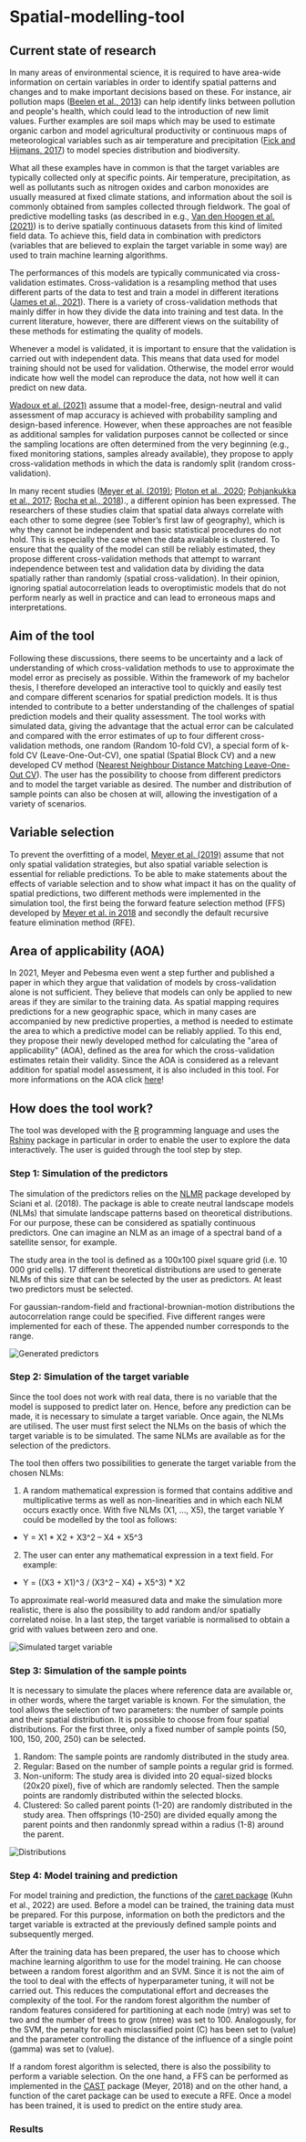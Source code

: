 # Spatial-modelling-tool

## Current state of research
In many areas of environmental science, it is required to have area-wide information on certain variables in order to identify spatial patterns and changes and to make important decisions based on these. For instance, air pollution maps ([Beelen et al., 2013](https://www.sciencedirect.com/science/article/pii/S0140673613621583?dgcid=api_sd_search-api-endpoint)) can help identify links between pollution and people's health, which could lead to the introduction of new limit values. Further examples are soil maps which may be used to estimate organic carbon and model agricultural productivity or continuous maps of meteorological variables such as air temperature and precipitation ([Fick and Hijmans, 2017](https://rmets.onlinelibrary.wiley.com/doi/10.1002/joc.5086)) to model species distribution and biodiversity.

What all these examples have in common is that the target variables are typically collected only at specific points. Air temperature, precipitation, as well as pollutants such as nitrogen oxides and carbon monoxides are usually measured at fixed climate stations, and information about the soil is commonly obtained from samples collected through fieldwork. The goal of predictive modelling tasks (as described in e.g., [Van den Hoogen et al. (2021)](https://www.biorxiv.org/content/10.1101/2021.07.07.451145v1)) is to derive spatially continuous datasets from this kind of limited field data. To achieve this, field data in combination with predictors (variables that are believed to explain the target variable in some way) are used to train machine learning algorithms.

The performances of this models are typically communicated via cross-validation estimates. Cross-validation is a resampling method that uses different parts of the data to test and train a model in different iterations ([James et al., 2021](https://link.springer.com/book/10.1007/978-1-4614-7138-7)). There is a variety of cross-validation methods that mainly differ in how they divide the data into training and test data. In the current literature, however, there are different views on the suitability of these methods for estimating the quality of models. 

Whenever a model is validated, it is important to ensure that the validation is carried out with independent data. This means that data used for model training should not be used for validation. Otherwise, the model error would indicate how well the model can reproduce the data, not how well it can predict on new data. 

[Wadoux et al. (2021)](https://www.sciencedirect.com/science/article/abs/pii/S0304380021002489) assume that a model-free, design-neutral and valid assessment of map accuracy is achieved with probability sampling and design-based inference. However, when these approaches are not feasible as additional samples for validation purposes cannot be collected or since the sampling locations are often determined from the very beginning (e.g., fixed monitoring stations, samples already available), they propose to apply cross-validation methods in which the data is randomly split (random cross-validation).

In many recent studies ([Meyer et al. (2019)](https://www.sciencedirect.com/science/article/abs/pii/S0304380019303230?via%3Dihub); [Ploton et al., 2020](https://www.nature.com/articles/s41467-020-18321-y); [Pohjankukka et al., 2017](https://www.tandfonline.com/doi/abs/10.1080/13658816.2017.1346255?journalCode=tgis20); [Rocha et al., 2018](https://www.mdpi.com/2072-4292/10/8/1263))., a different opinion has been expressed. The researchers of these studies claim that spatial data always correlate with each other to some degree (see Tobler’s first law of geography), which is why they cannot be independent and basic statistical procedures do not hold. This is especially the case when the data available is clustered. To ensure that the quality of the model can still be reliably estimated, they propose different cross-validation methods that attempt to warrant independence between test and validation data by dividing the data spatially rather than randomly (spatial cross-validation). In their opinion, ignoring spatial autocorrelation leads to overoptimistic models that do not perform nearly as well in practice and can lead to erroneous maps and interpretations.

## Aim of the tool
Following these discussions, there seems to be uncertainty and a lack of understanding of which cross-validation methods to use to approximate the model error as precisely as possible. Within the framework of my bachelor thesis, I therefore developed an interactive tool to quickly and easily test and compare different scenarios for spatial prediction models. It is thus intended to contribute to a better understanding of the challenges of spatial prediction models and their quality assessment. The tool works with simulated data, giving the advantage that the actual error can be calculated and compared with the error estimates of up to four different cross-validation methods, one random (Random 10-fold CV), a special form of k-fold CV (Leave-One-Out-CV), one spatial (Spatial Block CV) and a new developed CV method ([Nearest Neighbour Distance Matching Leave-One-Out CV](https://besjournals.onlinelibrary.wiley.com/doi/10.1111/2041-210X.13851)).  The user has the possibility to choose from different predictors and to model the target variable as desired. The number and distribution of sample points can also be chosen at will, allowing the investigation of a variety of scenarios.

## Variable selection
To prevent the overfitting of a model, [Meyer et al. (2019)](https://www.sciencedirect.com/science/article/abs/pii/S0304380019303230?via%3Dihub) assume that not only spatial validation strategies, but also spatial variable selection is essential for reliable predictions. To be able to make statements about the effects of variable selection and to show what impact it has on the quality of spatial predictions, two different methods were implemented in the simulation tool, the first being the forward feature selection method (FFS) developed by [Meyer et al. in 2018](https://rdrr.io/github/HannaMeyer/CAST/man/ffs.html) and secondly the default recursive feature elimination method (RFE).

## Area of applicability (AOA)
In 2021, Meyer and Pebesma even went a step further and published a paper in which they argue that validation of models by cross-validation alone is not sufficient. They believe that models can only be applied to new areas if they are similar to the training data. As spatial mapping requires predictions for a new geographic space, which in many cases are accompanied by new predictive properties, a method is needed to estimate the area to which a predictive model can be reliably applied. To this end, they propose their newly developed method for calculating the "area of applicability" (AOA), defined as the area for which the cross-validation estimates retain their validity. Since the AOA is considered as a relevant addition for spatial model assessment, it is also included in this tool. For more informations on the AOA click [here](https://besjournals.onlinelibrary.wiley.com/doi/full/10.1111/2041-210X.13650)!

## How does the tool work?
The tool was developed with the [R](https://www.r-project.org/about.html) programming language  and uses the [Rshiny](https://shiny.rstudio.com/) package in particular in order to enable the user to explore the data interactively. The user is guided through the tool step by step.

### Step 1: Simulation of the predictors
The simulation of the predictors relies on the [NLMR](https://github.com/ropensci/NLMR) package developed by Sciani et al. (2018). The package is able to create neutral landscape models (NLMs) that simulate landscape patterns based on theoretical distributions. For our purpose, these can be considered as spatially continuous predictors. One can imagine an NLM as an image of a spectral band of a satellite sensor, for example. 

The study area in the tool is defined as a 100x100 pixel square grid (i.e. 10 000 grid cells). 17 different theoretical distributions are used to generate NLMs of this size that can be selected by the user as predictors. At least two predictors must be selected. 

For gaussian-random-field and fractional-brownian-motion distributions the autocorrelation range could be specified. Five different ranges were implemented for each of these. The appended number corresponds to the range.

![Generated predictors](https://github.com/thalisgold/Spatial-modelling-tool/blob/main/images/Predictors.jpg)

### Step 2: Simulation of the target variable
Since the tool does not work with real data, there is no variable that the model is supposed to predict later on. Hence, before any prediction can be made, it is necessary to simulate a target variable. Once again, the NLMs are utilised. The user must first select the NLMs on the basis of which the target variable is to be simulated. The same NLMs are available as for the selection of the predictors. 

The tool then offers two possibilities to generate the target variable from the chosen NLMs:
1. A random mathematical expression is formed that contains additive and multiplicative terms as well as non-linearities and in which each NLM occurs exactly once. With five NLMs (X1, ..., X5), the target variable Y could be modelled by the tool as follows:
  * Y = X1 * X2 + X3^2 – X4 + X5^3
2. The user can enter any mathematical expression in a text field. For example:
  * Y = ((X3 + X1)^3 / (X3^2 – X4) + X5^3) * X2 

To approximate real-world measured data and make the simulation more realistic, there is also the possibility to add random and/or spatially correlated noise. In a last step, the target variable is normalised to obtain a grid with values between zero and one.

![Simulated target variable](https://github.com/thalisgold/Spatial-modelling-tool/blob/main/images/Simulation%20of%20target%20variable.jpg)

### Step 3: Simulation of the sample points
It is necessary to simulate the places where reference data are available or, in other words, where the target variable is known. For the simulation, the tool allows the selection of two parameters: the number of sample points and their spatial distribution. It is possible to choose from four spatial distributions. For the first three, only a fixed number of sample points (50, 100, 150, 200, 250) can be selected.
1. Random: The sample points are randomly distributed in the study area. 
2. Regular: Based  on  the  number  of  sample points a regular  grid  is  formed.
3. Non-uniform: The study area is divided into 20 equal-sized blocks (20x20 pixel), five of which are randomly selected. Then the sample points are randomly distributed within the selected blocks.
4.	Clustered: So called parent points (1-20) are randomly distributed in the study area. Then offsprings (10-250) are divided equally among the parent points and then randonmly spread within a radius (1-8) around the parent.

![Distributions](https://github.com/thalisgold/Spatial-modelling-tool/blob/main/images/distributions.jpg)

### Step 4: Model training and prediction
For model training and prediction, the functions of the [caret package](https://topepo.github.io/caret/) (Kuhn et al., 2022) are used. Before a model can be trained, the training data must be prepared. For this purpose, information on both the predictors and the target variable is extracted at the previously defined sample points and subsequently merged. 

After the training data has been prepared, the user has to choose which machine learning algorithm to use for the model training. He can choose between a random forest algorithm and an SVM. Since it is not the aim of the tool to deal with the effects of hyperparameter tuning, it will not be carried out. This reduces the computational effort and decreases the complexity of the tool. For the random forest algorithm the number of random features considered for partitioning at each node (mtry) was set to two and the number of trees to grow (ntree) was set to 100. Analogously, for the SVM, the penalty for each misclassified point (C) has been set to (value) and the parameter controlling the distance of the influence of a single point (gamma) was set to (value).

If a random forest algorithm is selected, there is also the possibility to perform a variable selection. On the one hand, a FFS can be performed as implemented in the [CAST](https://github.com/HannaMeyer/CAST) package (Meyer, 2018) and on the other hand, a function of the caret package can be used to execute a RFE.
Once a model has been trained, it is used to predict on the entire study area.

### Results


